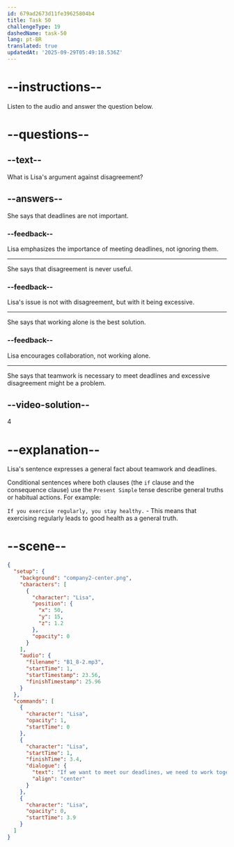 ```yaml
---
id: 679ad2673d11fe39625804b4
title: Task 50
challengeType: 19
dashedName: task-50
lang: pt-BR
translated: true
updatedAt: '2025-09-29T05:49:18.536Z'
---
```


<!-- (Audio) Lisa: If we want to meet our deadlines, we need to work together. -->

# --instructions--

Listen to the audio and answer the question below.

# --questions--

## --text--

What is Lisa's argument against disagreement?

## --answers--

She says that deadlines are not important.

### --feedback--

Lisa emphasizes the importance of meeting deadlines, not ignoring them.

---

She says that disagreement is never useful.

### --feedback--

Lisa's issue is not with disagreement, but with it being excessive.

---

She says that working alone is the best solution.

### --feedback--

Lisa encourages collaboration, not working alone.

---

She says that teamwork is necessary to meet deadlines and excessive disagreement might be a problem.

## --video-solution--

4

# --explanation--

Lisa's sentence expresses a general fact about teamwork and deadlines.

Conditional sentences where both clauses (the `if` clause and the consequence clause) use the `Present Simple` tense describe general truths or habitual actions. For example:

`If you exercise regularly, you stay healthy.` - This means that exercising regularly leads to good health as a general truth.

# --scene--

```json
{
  "setup": {
    "background": "company2-center.png",
    "characters": [
      {
        "character": "Lisa",
        "position": {
          "x": 50,
          "y": 15,
          "z": 1.2
        },
        "opacity": 0
      }
    ],
    "audio": {
      "filename": "B1_8-2.mp3",
      "startTime": 1,
      "startTimestamp": 23.56,
      "finishTimestamp": 25.96
    }
  },
  "commands": [
    {
      "character": "Lisa",
      "opacity": 1,
      "startTime": 0
    },
    {
      "character": "Lisa",
      "startTime": 1,
      "finishTime": 3.4,
      "dialogue": {
        "text": "If we want to meet our deadlines, we need to work together.",
        "align": "center"
      }
    },
    {
      "character": "Lisa",
      "opacity": 0,
      "startTime": 3.9
    }
  ]
}
```
